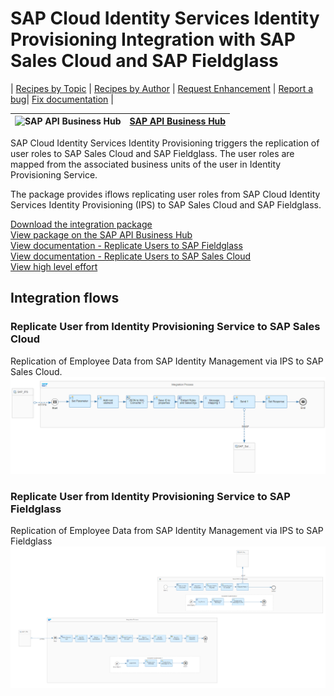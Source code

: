 # SAP Cloud Identity Services Identity Provisioning Integration with SAP Sales Cloud and SAP Fieldglass 

\| [Recipes by Topic](../../readme.md ) \| [Recipes by Author](../../author.md ) \| [Request Enhancement](https://github.com/SAP-samples/cloud-integration-flow/issues/new?assignees=&labels=Recipe%20Fix,enhancement&template=recipe-request.md&title=Improve%20SAP%20Cloud%20Identity%20Services%20�%20Identity%20Provisioning%20Integration%20with%20SAP%20Sales%20Cloud%20and%20SAP%20Fieldglass) \| [Report a bug](https://github.com/SAP-samples/cloud-integration-flow/issues/new?assignees=&labels=Recipe%20Fix,bug&template=bug_report.md&title=Issue%20with%20SAP%20Cloud%20Identity%20Services%20�%20Identity%20Provisioning%20Integration%20with%20SAP%20Sales%20Cloud%20and%20SAP%20Fieldglass)\| [Fix documentation](https://github.com/SAP-samples/cloud-integration-flow/issues/new?assignees=&labels=Recipe%20Fix,documentation&template=bug_report.md&title=Docu%20fix%20SAP%20Cloud%20Identity%20Services%20�%20Identity%20Provisioning%20Integration%20with%20SAP%20Sales%20Cloud%20and%20SAP%20Fieldglass) \| 

 ![SAP API Business Hub](https://github.com/SAPAPIBusinessHub.png?size=50 ) | [SAP API Business Hub](https://api.sap.com/allcommunity) | 
 ----|----| 

SAP Cloud Identity Services Identity Provisioning triggers the replication of user roles to SAP Sales Cloud and SAP Fieldglass. The user roles are mapped from the associated business units of the user in Identity Provisioning Service.

<p>The package provides iflows replicating user roles from SAP Cloud Identity Services Identity Provisioning (IPS) to SAP Sales Cloud and SAP Fieldglass.</p>

[Download the integration package](SAPCloudIdentityServices–IdentityProvisioningIntegrationwithSAPSalesCloudandSAPFieldglass.zip)\
[View package on the SAP API Business Hub](https://api.sap.com/package/SAPIPSIntegration)\
[View documentation - Replicate Users to SAP Fieldglass](ReplicateUserfromSAPIPStoSAPFieldglass.pdf)\
[View documentation - Replicate Users to SAP Sales Cloud](ReplicateUserfromSAPIPStoSAPSalesCloud.pdf)\
[View high level effort](effort.md)
## Integration flows
### Replicate User from Identity Provisioning Service to SAP Sales Cloud 
Replication of Employee Data from SAP Identity Management via IPS to SAP Sales Cloud. \
 ![input-image](replicate-user-from-sap-ips-to-sap-salescloud.png)
### Replicate User from Identity Provisioning Service to SAP Fieldglass 
Replication of Employee Data from SAP Identity Management via IPS to SAP Fieldglass \
 ![input-image](replicate-user-from-sap-ips-to-sap-fieldglass.png)